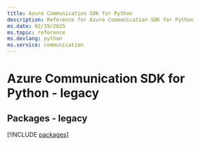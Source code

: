 ```yaml
---
title: Azure Communication SDK for Python
description: Reference for Azure Communication SDK for Python
ms.date: 02/19/2025
ms.topic: reference
ms.devlang: python
ms.service: communication
---
```

# Azure Communication SDK for Python - legacy
## Packages - legacy
[!INCLUDE [packages](communication-index.md)]